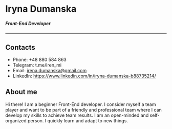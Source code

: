 # Iryna Dumanska

##### Front-End Developer

---

## Contacts

- Phone: +48 880 584 863
- Telegram: t.me/Iren_mi
- Email: irena.dumanska@gmail.com
- LinkedIn: https://www.linkedin.com/in/iryna-dumanska-b88735214/

## About me

Hi there! I am a beginner Front-End developer. I consider myself a team player and want to be part of a friendly and professional team where I can develop my skills to achieve team results. I am an open-minded and self-organized person. I quickly learn and adapt to new things.
